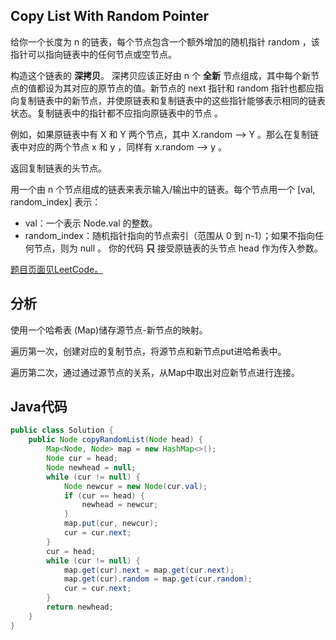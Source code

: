 ## Copy List With Random Pointer

给你一个长度为 n 的链表，每个节点包含一个额外增加的随机指针 random ，该指针可以指向链表中的任何节点或空节点。

构造这个链表的 **深拷贝**。 深拷贝应该正好由 n 个 **全新** 节点组成，其中每个新节点的值都设为其对应的原节点的值。新节点的 next 指针和 random 指针也都应指向复制链表中的新节点，并使原链表和复制链表中的这些指针能够表示相同的链表状态。复制链表中的指针都不应指向原链表中的节点 。

例如，如果原链表中有 X 和 Y 两个节点，其中 X.random --> Y 。那么在复制链表中对应的两个节点 x 和 y ，同样有 x.random --> y 。

返回复制链表的头节点。

用一个由 n 个节点组成的链表来表示输入/输出中的链表。每个节点用一个 [val, random_index] 表示：

* val：一个表示 Node.val 的整数。
* random_index：随机指针指向的节点索引（范围从 0 到 n-1）；如果不指向任何节点，则为  null 。
  你的代码 **只** 接受原链表的头节点 head 作为传入参数。

[题目页面见LeetCode。](https://leetcode-cn.com/problems/copy-list-with-random-pointer/)

## 分析

使用一个哈希表 (Map)储存源节点-新节点的映射。

遍历第一次，创建对应的复制节点，将源节点和新节点put进哈希表中。

遍历第二次，通过通过源节点的关系，从Map中取出对应新节点进行连接。

## Java代码

```java
public class Solution {
    public Node copyRandomList(Node head) {
        Map<Node, Node> map = new HashMap<>();
        Node cur = head;
        Node newhead = null;
        while (cur != null) {
            Node newcur = new Node(cur.val);
            if (cur == head) {
                newhead = newcur;
            }
            map.put(cur, newcur);
            cur = cur.next;
        }
        cur = head;
        while (cur != null) {
            map.get(cur).next = map.get(cur.next);
            map.get(cur).random = map.get(cur.random);
            cur = cur.next;
        }
        return newhead;
    }
}
```

